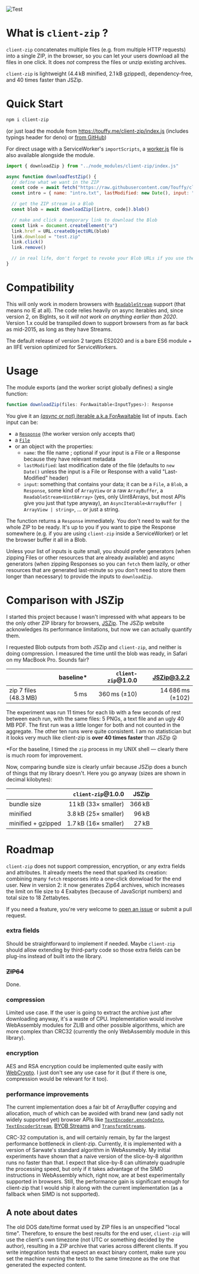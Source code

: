 ![Test](https://github.com/Touffy/client-zip/workflows/Test/badge.svg)

# What is `client-zip` ?

`client-zip` concatenates multiple files (e.g. from multiple HTTP requests) into a single ZIP, in the browser, so you can let your users download all the files in one click. It does *not* compress the files or unzip existing archives.

`client-zip` is lightweight (4.4 kB minified, 2.1 kB gzipped), dependency-free, and 40 times faster than JSZip.

# Quick Start

```sh
npm i client-zip
```

(or just load the module from https://touffy.me/client-zip/index.js (includes typings header for deno) or [from GitHub](https://github.com/Touffy/client-zip/releases/latest/download/index.js))

For direct usage with a ServiceWorker's `importScripts`, a [worker.js](https://touffy.me/client-zip/worker.js) file is also available alongside the module.

```javascript
import { downloadZip } from "../node_modules/client-zip/index.js"

async function downloadTestZip() {
  // define what we want in the ZIP
  const code = await fetch("https://raw.githubusercontent.com/Touffy/client-zip/master/src/index.ts")
  const intro = { name: "intro.txt", lastModified: new Date(), input: "Hello. This is the client-zip library." }

  // get the ZIP stream in a Blob
  const blob = await downloadZip([intro, code]).blob()

  // make and click a temporary link to download the Blob
  const link = document.createElement("a")
  link.href = URL.createObjectURL(blob)
  link.download = "test.zip"
  link.click()
  link.remove()

  // in real life, don't forget to revoke your Blob URLs if you use them
}
```

# Compatibility

This will only work in modern browsers with [`ReadableStream`](https://developer.mozilla.org/en-US/docs/Web/API/ReadableStream) support (that means no IE at all). The code relies heavily on async iterables and, since version 2, on BigInts, so it *will not work on anything earlier than 2020*. Version 1.x could be transpiled down to support browsers from as far back as mid-2015, as long as they have Streams.

The default release of version 2 targets ES2020 and is a bare ES6 module + an IIFE version optimized for ServiceWorkers.

# Usage

The module exports (and the worker script globally defines) a single function:
```typescript
function downloadZip(files: ForAwaitable<InputTypes>): Response
```

You give it an [(*async* or not) iterable a.k.a ForAwaitable](https://github.com/microsoft/TypeScript/issues/36153) list of inputs. Each input can be:
* a [`Response`](https://developer.mozilla.org/en-US/docs/Web/API/Response) (the worker version only accepts that)
* a [`File`](https://developer.mozilla.org/en-US/docs/Web/API/File)
* or an object with the properties:
  - `name`: the file name ; optional if your input is a File or a Response because they have relevant metadata
  - `lastModified`: last modification date of the file (defaults to `new Date()` unless the input is a File or Response with a valid "Last-Modified" header)
  - `input`: something that contains your data; it can be a `File`, a `Blob`, a `Response`, some kind of `ArrayView` or a raw `ArrayBuffer`, a `ReadableStream<Uint8Array>` (yes, only Uint8Arrays, but most APIs give you just that type anyway), an `AsyncIterable<ArrayBuffer | ArrayView | string>`, … or just a string.

The function returns a `Response` immediately. You don't need to wait for the whole ZIP to be ready. It's up to you if you want to pipe the Response somewhere (e.g. if you are using `client-zip` inside a ServiceWorker) or let the browser buffer it all in a Blob.

Unless your list of inputs is quite small, you should prefer generators (when zipping Files or other resources that are already available) and async generators (when zipping Responses so you can `fetch` them lazily, or other resources that are generated last-minute so you don't need to store them longer than necessary) to provide the inputs to `downloadZip`.

# Comparison with JSZip

I started this project because I wasn't impressed with what appears to be the only other ZIP library for browsers, [JSZip](https://stuk.github.io/jszip/). The JSZip website acknowledges its performance limitations, but now we can actually quantify them.

I requested Blob outputs from both JSZip and `client-zip`, and neither is doing compression. I measured the time until the blob was ready, in Safari on my MacBook Pro. Sounds fair?

|                       | baseline* | `client-zip`@1.0.0 |    JSZip@3.2.2   |
|-----------------------|----------:|-------------------:|-----------------:|
| zip 7 files (48.3 MB) |      5 ms |       360 ms (±10) | 14 686 ms (±102) |

The experiment was run 11 times for each lib with a few seconds of rest between each run, with the same files: 5 PNGs, a text file and an ugly 40 MB PDF. The first run was a little longer for both and not counted in the aggregate. The other ten runs were quite consistent. I am no statistician but it looks very much like client-zip is **over 40 times faster** than JSZip 😜

*For the baseline, I timed the `zip` process in my UNIX shell — clearly there is much room for improvement.

Now, comparing bundle size is clearly unfair because JSZip does a bunch of things that my library doesn't. Here you go anyway (sizes are shown in decimal kilobytes):

|                    |  `client-zip`@1.0.0  |  JSZip |
|--------------------|---------------------:|-------:|
| bundle size        |  11 kB (33× smaller) | 366 kB |
| minified           | 3.8 kB (25× smaller) |  96 kB |
| minified + gzipped | 1.7 kB (16× smaller) |  27 kB |

# Roadmap

`client-zip` does not support compression, encryption, or any extra fields and attributes. It already meets the need that sparked its creation: combining many `fetch` responses into a one-click donwload for the end user. New in version 2: it now generates Zip64 archives, which increases the limit on file size to 4 Exabytes (because of JavaScript numbers) and total size to 18 Zettabytes.

If you need a feature, you're very welcome to [open an issue](https://github.com/Touffy/client-zip/issues) or submit a pull request.

### extra fields

Should be straightforward to implement if needed. Maybe `client-zip` should allow extending by third-party code so those extra fields can be plug-ins instead of built into the library.

### <del>ZIP64</del>

Done.

### compression

Limited use case. If the user is going to extract the archive just after downloading anyway, it's a waste of CPU. Implementation would involve WebAssembly modules for ZLIB and other possible algorithms, which are more complex than CRC32 (currently the only WebAssembly module in this library).

### encryption

AES and RSA encryption could be implemented quite easily with [WebCrypto](https://www.w3.org/TR/WebCryptoAPI/). I just don't see any use case for it (but if there is one, compression would be relevant for it too).

### performance improvements

The current implementation does a fair bit of ArrayBuffer copying and allocation, much of which can be avoided with brand new (and sadly not widely supported yet) browser APIs like [`TextEncoder.encodeInto`](https://encoding.spec.whatwg.org/#dom-textencoder-encodeinto), [`TextEncoderStream`](https://encoding.spec.whatwg.org/#interface-textencoderstream), [BYOB Streams](https://streams.spec.whatwg.org/#byob-readers) and [`TransformStreams`](https://streams.spec.whatwg.org/#ts-model).

CRC-32 computation is, and will certainly remain, by far the largest performance bottleneck in client-zip. Currently, it is implemented with a version of Sarwate's standard algorithm in WebAssmebly. My initial experiments have shown that a naive version of the slice-by-8 algorithm runs no faster than that. I expect that slice-by-8 can ultimately quadruple the processing speed, but only if it takes advantage of the SIMD instructions in WebAssembly which, right now, are at best experimentally supported in browsers. Still, the performance gain is significant enough for client-zip that I would ship it along with the current implementation (as a fallback when SIMD is not supported).

## A note about dates

The old DOS date/time format used by ZIP files is an unspecified "local time". Therefore, to ensure the best results for the end user, `client-zip` will use the client's own timezone (not UTC or something decided by the author), resulting in a ZIP archive that varies across different clients. If you write integration tests that expect an exact binary content, make sure you set the machine running the tests to the same timezone as the one that generated the expected content.
